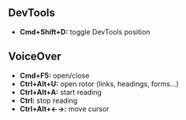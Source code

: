 ## DevTools

* **Cmd+Shift+D:** toggle DevTools position

## VoiceOver

* **Cmd+F5:** open/close
* **Ctrl+Alt+U:** open rotor (links, headings, forms…)
* **Ctrl+Alt+A:** start reading
* **Ctrl:** stop reading
* **Ctrl+Alt+←→:** move cursor
